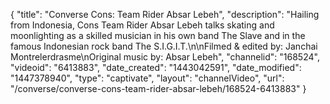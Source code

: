 {
    "title": "Converse Cons: Team Rider Absar Lebeh",
    "description": "Hailing from Indonesia, Cons Team Rider Absar Lebeh talks skating and moonlighting as a skilled musician in his own band The Slave and in the famous Indonesian rock band The S.I.G.I.T.\n\nFilmed & edited by: Janchai Montrelerdrasme\nOriginal music by: Absar Lebeh",
    "channelid": "168524",
    "videoid": "6413883",
    "date_created": "1443042591",
    "date_modified": "1447378940",
    "type": "captivate",
    "layout": "channelVideo",
    "url": "\/converse\/converse-cons-team-rider-absar-lebeh\/168524-6413883"
}